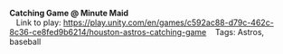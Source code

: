 **Catching Game @ Minute Maid**  
&nbsp;&nbsp;&nbsp;Link to play: https://play.unity.com/en/games/c592ac88-d79c-462c-8c36-ce8fed9b6214/houston-astros-catching-game
&nbsp;&nbsp;&nbsp;Tags: Astros, baseball
